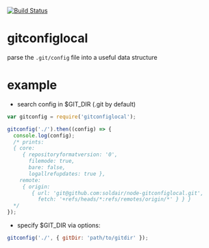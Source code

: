 [![Build Status](https://travis-ci.org/soldair/node-gitconfiglocal.svg?branch=master)](https://travis-ci.org/soldair/node-gitconfiglocal)

# gitconfiglocal

parse the `.git/config` file into a useful data structure

# example

- search config in $GIT_DIR (.git by default)

```js
var gitconfig = require('gitconfiglocal');

gitconfig('./').then((config) => {
  console.log(config);
  /* prints:
  { core:
     { repositoryformatversion: '0',
       filemode: true,
       bare: false,
       logallrefupdates: true },
    remote:
     { origin:
        { url: 'git@github.com:soldair/node-gitconfiglocal.git',
          fetch: '+refs/heads/*:refs/remotes/origin/*' } } }
  */
});
```

- specify $GIT_DIR via options:

```js
gitconfig('./', { gitDir: 'path/to/gitdir' });
```
